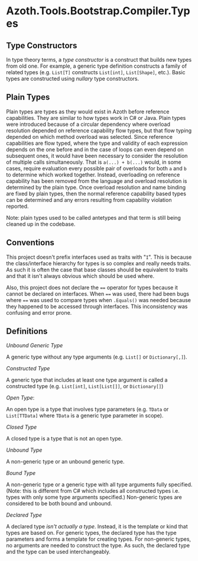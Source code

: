 # Azoth.Tools.Bootstrap.Compiler.Types

## Type Constructors

In type theory terms, a *type constructor* is a construct that builds new types from old one. For
example, a generic type definition constructs a family of related types (e.g. `List[T]` constructs
`List[int]`, `List[Shape]`, etc.). Basic types are constructed using *nullary* type constructors.

## Plain Types

Plain types are types as they would exist in Azoth before reference capabilities. They are similar
to how types work in C# or Java. Plain types were introduced because of a circular dependency where
overload resolution depended on reference capability flow types, but that flow typing depended on
which method overload was selected. Since reference capabilities are flow typed, where the type and
validity of each expression depends on the one before and in the case of loops can even depend on
subsequent ones, it would have been necessary to consider the resolution of multiple calls
simultaneously. That is `a(...) + b(...)` would, in some cases, require evaluation every possible
pair of overloads for both `a` and `b` to determine which worked together. Instead, overloading on
reference capability has been removed from the language and overload resolution is determined by the
plain type. Once overload resolution and name binding are fixed by plain types, then the normal
reference capability based types can be determined and any errors resulting from capability
violation reported.

Note: plain types used to be called antetypes and that term is still being cleaned up in the
codebase.

## Conventions

This project doesn't prefix interfaces used as traits with "`I`". This is because the
class/interface hierarchy for types is so complex and really needs traits. As such it is often the
case that base classes should be equivalent to traits and that it isn't always obvious which should
be used where.

Also, this project does not declare the `==` operator for types because it cannot be declared on
interfaces. When `==` was used, there had been bugs where `==` was used to compare types when
`.Equals()` was needed because they happened to be accessed through interfaces. This inconsistency
was confusing and error prone.

## Definitions

*Unbound Generic Type*

A generic type without any type arguments (e.g. `List[]` or `Dictionary[,]`).

*Constructed Type*

A generic type that includes at least one type argument is called a constructed type (e.g.
`List[int]`, `List[List[]]`, or `Dictionary[]`)

*Open Type*:

An open type is a type that involves type parameters (e.g. `TData` or `List[TTData]` where `TData`
is a generic type parameter in scope).

*Closed Type*

A closed type is a type that is not an open type.

*Unbound Type*

A non-generic type or an unbound generic type.

*Bound Type*

A non-generic type or a generic type with all type arguments fully specified. (Note: this is
different from C# which includes all constructed types i.e. types with only some type arguments
specified.) Non-generic types are considered to be both bound and unbound.

*Declared Type*

A declared type *isn't actually a type*. Instead, it is the template or kind that types are based
on. For generic types, the declared type has the type parameters and forms a template for creating
types. For non-generic types, no arguments are needed to construct the type. As such, the declared
type and the type can be used interchangeably.
